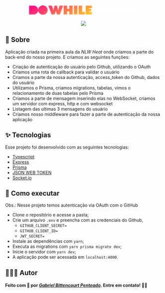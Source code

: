<div align="center">
  <br />
  <img src=".github/Logo%20DoWhile%20-%202021.png" width=350 />
  <br />
  <br />
  <img src="https://s3.us-west-2.amazonaws.com/secure.notion-static.com/ad056502-a320-445d-a041-586df6d66d07/node.png?X-Amz-Algorithm=AWS4-HMAC-SHA256&X-Amz-Credential=AKIAT73L2G45O3KS52Y5%2F20211020%2Fus-west-2%2Fs3%2Faws4_request&X-Amz-Date=20211020T141200Z&X-Amz-Expires=86400&X-Amz-Signature=b82ee0dfe8960391622caed97ac543dd2cb5ff6984a5471ec27511b9c073ad1a&X-Amz-SignedHeaders=host&response-content-disposition=filename%20%3D%22node.png%22" width=150 />
</div>

## 📝 Sobre
Aplicação criada na primeira aula da *NLW Heat* onde criamos a parte do back-end do nosso projeto.
E criamos as seguintes funções: 

- Criação de autenticação do usuário pelo Github, utilizando o OAuth
- Criamos uma rota de callback para validar o usuário
- Criamos a parte da nossa autenticação, access_token do Github, dados do usuário
- Utilizamos o Prisma, criamos migrations, tabelas, vimos o relacionamento de duas tabelas pelo Prisma
- Criamos a parte de mensagem inserindo elas no WebSocket, criamos um servidor com express, http e com websocket
- Listagem das ultimas 3 mensagens do usuário
- Criamos nosso middleware para fazer a parte de autenticação da nossa aplicação

## ✨ Tecnologias
Esse projeto foi desenvolvido com as seguintes tecnologias:
  - [Typescript](https://www.typescriptlang.org/)
  - [Express](https://expressjs.com/pt-br/)
  - [Prisma](https://www.prisma.io/)
  - [JSON WEB TOKEN](https://jwt.io/)
  - [Socket.io](https://socket.io/)

## 🚀 Como executar
Obs.: Nesse projeto temos autenticação via OAuth com o GitHub

  - Clone o repositório e acesse a pasta;
  - Crie um arquivo `.env` e preencha com as credenciais do Github,
    - `GITHUB_CLIENT_SECRET=`
    - `GITHUB_CLIENT_ID=`
    - `JWT_SECRET=`
  - Instale as dependências com `yarn`;
  - Executa as migrations com `yarn prisma migrate dev`;
  - Inicie o servidor com `yarn dev`;
  - A aplicação pode ser acessada em `localhost:4000`.

## 👨🏽‍💻 Autor
#### Feito com 🤎 por *[Gabriel Bittencourt Penteado](https://www.linkedin.com/in/gabriel-bittencourt-penteado/)*. Entre em contato! 👋🏽